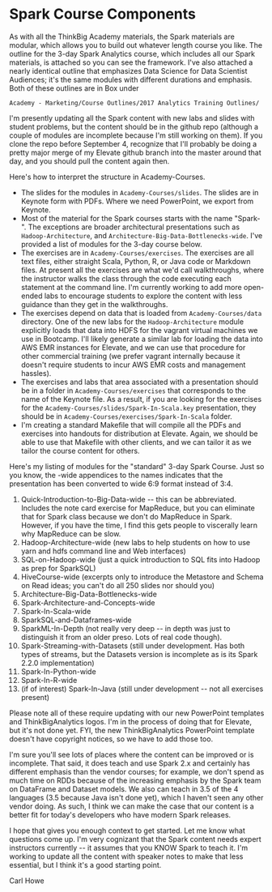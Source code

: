 # Spark Course Components

As with all the ThinkBig Academy materials, the Spark materials are modular, which allows you to build out whatever length course you like. The outline for the 3-day Spark Analytics course, which includes all our Spark materials, is attached so you can see the framework. I've also attached a nearly identical outline that emphasizes Data Science for Data Scientist Audiences; it's the same modules with different durations and emphasis. Both of these outlines are in Box under

```
Academy - Marketing/Course Outlines/2017 Analytics Training Outlines/
```

I'm presently updating all the Spark content with new labs and slides with student problems, but the content should be in the github repo (although a couple of modules are incomplete because I'm still working on them). If you clone the repo before September 4, recognize that I'll probably be doing a pretty major merge of my Elevate github branch into the master around that day, and you should pull the content again then.

Here's how to interpret the structure in Academy-Courses.

* The slides for the modules in `Academy-Courses/slides`. The slides are in Keynote form with PDFs. Where we need PowerPoint, we export from Keynote.
* Most of the material for the Spark courses starts with the name "Spark-". The exceptions are broader architectural presentations such as `Hadoop-Architecture`, and `Architecture-Big-Data-Bottlenecks-wide`. I've provided a list of modules for the 3-day course below.
* The exercises are in `Academy-Courses/exercises`. The exercises are all text files, either straight Scala, Python, R, or Java code or Markdown files. At present all the exercises are what we'd call walkthroughs, where the instructor walks the class through the code executing each statement at the command line. I'm currently working to add more open-ended labs to encourage students to explore the content with less guidance than they get in the walkthroughs.
* The exercises depend on data that is loaded from `Academy-Courses/data` directory. One of the new labs for the `Hadoop-Architecture` module explicitly loads that data into HDFS for the vagrant virtual machines we use in Bootcamp. I'll likely generate a similar lab for loading the data into AWS EMR instances for Elevate, and we can use that procedure for other commercial training (we prefer vagrant internally because it doesn't require students to incur AWS EMR costs and management hassles).
* The exercises and labs that area associated with a presentation should be in a folder in `Academy-Courses/exercises` that corresponds to the name of the Keynote file. As a result, if you are looking for the exercises for the `Academy-Courses/slides/Spark-In-Scala.key` presentation, they should be in `Academy-Courses/exercises/Spark-In-Scala` folder.
* I'm creating a standard Makefile that will compile all the PDFs and exercises into handouts for distribution at Elevate. Again, we should be able to use that Makefile with other clients, and we can tailor it as we tailor the course content for others.

Here's my listing of modules for the "standard" 3-day Spark Course. Just so you know, the -wide appendices to the names indicates that the presentation has been converted to wide 6:9 format instead of 3:4.

1. Quick-Introduction-to-Big-Data-wide -- this can be abbreviated. Includes the note card exercise for MapReduce, but you can eliminate that for Spark class because we don't do MapReduce in Spark. However, if you have the time, I find this gets people to viscerally learn why MapReduce can be slow.
2. Hadoop-Architecture-wide  (new labs to help students on how to use yarn and hdfs command line and Web interfaces)
3. SQL-on-Hadoop-wide  (just a quick introduction to SQL fits into Hadoop as prep for SparkSQL)
4. HiveCourse-wide  (excerpts only to introduce the Metastore and Schema on Read ideas; you can't do all 250 slides nor should you)
5. Architecture-Big-Data-Bottlenecks-wide
6. Spark-Architecture-and-Concepts-wide
7. Spark-In-Scala-wide
8. SparkSQL-and-Dataframes-wide
9. SparkML-In-Depth  (not really very deep -- in depth was just to distinguish it from an older preso. Lots of real code though).
10. Spark-Streaming-with-Datasets   (still under development. Has both types of streams, but the Datasets version is incomplete as is its Spark 2.2.0 implementation)
11. Spark-In-Python-wide
12. Spark-In-R-wide
13. (if of interest) Spark-In-Java (still under development -- not all exercises present)

Please note all of these require updating with our new PowerPoint templates and ThinkBigAnalytics logos. I'm in the process of doing that for Elevate, but it's not done yet. FYI, the new ThinkBigAnalytics PowerPoint template doesn't have copyright notices, so we have to add those too.

I'm sure you'll see lots of places where the content can be improved or is incomplete. That said, it does teach and use Spark 2.x and certainly has different emphasis than the vendor courses; for example, we don't spend as much time on RDDs because of the increasing emphasis by the Spark team on DataFrame and Dataset models. We also can teach in 3.5 of the 4 languages (3.5 because Java isn't done yet), which I haven't seen any other vendor doing. As such, I think we can make the case that our content is a better fit for today's developers who have modern Spark releases.

I hope that gives you enough context to get started. Let me know what questions come up. I'm very cognizant that the Spark content needs expert instructors currently -- it assumes that you KNOW Spark to teach it. I'm working to update all the content with speaker notes to make that less essential, but I think it's a good starting point.

Carl Howe
